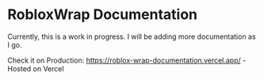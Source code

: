 # RobloxWrap Documentation

Currently, this is a work in progress. I will be adding more documentation as I go.

Check it on Production: https://roblox-wrap-documentation.vercel.app/ - Hosted on Vercel
